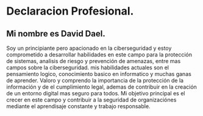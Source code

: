 # Declaracion Profesional.

## Mi nombre es David Dael.

Soy un principiante pero apacionado en la ciberseguridad
y estoy comprometido a desarrollar habilidades en este campo para la protección de sistemas, analisis de riesgo y prevención de amenazas, entre mas campos sobre la ciberseguridad.
mis habilidades actuales son el pensamiento logico, conocimiento basico en informatico y muchas ganas de aprender.
Valoro y comprendo la importancia de la protección de la información y de el cumplimiento legal, ademas de contribuir en la creación de un entorno digital mas seguro para todos.
Mi objetivo principal es el crecer en este campo y contribuir a la seguridad de organizaciónes mediante el aprendisaje constante y trabajo responsable.
